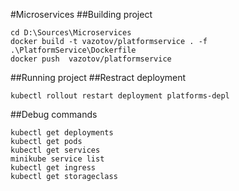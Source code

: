 #Microservices
##Building project
```
cd D:\Sources\Microservices
docker build -t vazotov/platformservice . -f .\PlatformService\Dockerfile
docker push  vazotov/platformservice
```
##Running project
##Restract deployment
```
kubectl rollout restart deployment platforms-depl
```
##Debug commands
```
kubectl get deployments
kubectl get pods
kubectl get services
minikube service list
kubectl get ingress
kubectl get storageclass
```